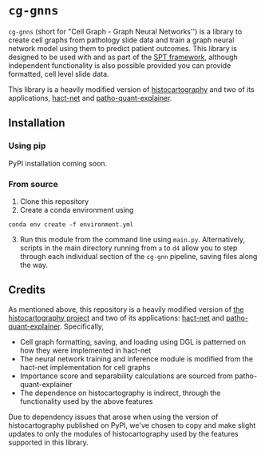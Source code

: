 # `cg-gnns`

`cg-gnns` (short for "Cell Graph - Graph Neural Networks'') is a library to create cell graphs from pathology slide data and train a graph neural network model using them to predict patient outcomes. This library is designed to be used with and as part of the [SPT framework](https://github.com/nadeemlab/SPT), although independent functionality is also possible provided you can provide formatted, cell level slide data.

This library is a heavily modified version of [histocartography](https://github.com/BiomedSciAI/histocartography) and two of its applications, [hact-net](https://github.com/histocartography/hact-net) and [patho-quant-explainer](https://github.com/histocartography/patho-quant-explainer).

## Installation

### Using pip

PyPI installation coming soon.

### From source

1. Clone this repository
2. Create a conda environment using
```
conda env create -f environment.yml
```
3. Run this module from the command line using `main.py`. Alternatively, scripts in the main directory running from `a` to `d4` allow you to step through each individual section of the `cg-gnn` pipeline, saving files along the way.


## Credits

As mentioned above, this repository is a heavily modified version of [the histocartography project](https://github.com/BiomedSciAI/histocartography) and two of its applications: [hact-net](https://github.com/histocartography/hact-net) and [patho-quant-explainer](https://github.com/histocartography/patho-quant-explainer). Specifically,

* Cell graph formatting, saving, and loading using DGL is patterned on how they were implemented in hact-net
* The neural network training and inference module is modified from the hact-net implementation for cell graphs
* Importance score and separability calculations are sourced from patho-quant-explainer
* The dependence on histocartography is indirect, through the functionality used by the above features

Due to dependency issues that arose when using the version of histocartography published on PyPI, we've chosen to copy and make slight updates to only the modules of histocartography used by the features supported in this library.
